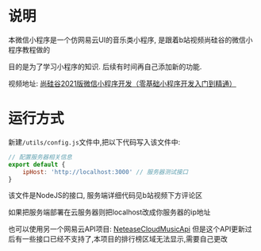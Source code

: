 # 说明

本微信小程序是一个仿网易云UI的音乐类小程序, 是跟着b站视频尚硅谷的微信小程序教程做的

目的是为了学习小程序的知识. 后续有时间再自己添加新的功能.

视频地址: [尚硅谷2021版微信小程序开发（零基础小程序开发入门到精通）](https://www.bilibili.com/video/BV12K411A7A2)

# 运行方式

新建`/utils/config.js`文件中,把以下代码写入该文件中:
```js
// 配置服务器相关信息
export default {
    ipHost: 'http://localhost:3000' // 服务器测试接口
}
```
该文件是NodeJS的接口, 服务端详细代码见b站视频下方评论区

如果把服务端部署在云服务器则把localhost改成你服务器的ip地址

也可以使用另一个网易云API项目: [NeteaseCloudMusicApi](https://github.com/Binaryify/NeteaseCloudMusicApi)
但是这个API更新过后有一些接口已经不支持了,本项目的排行榜区域无法显示,需要自己更改

